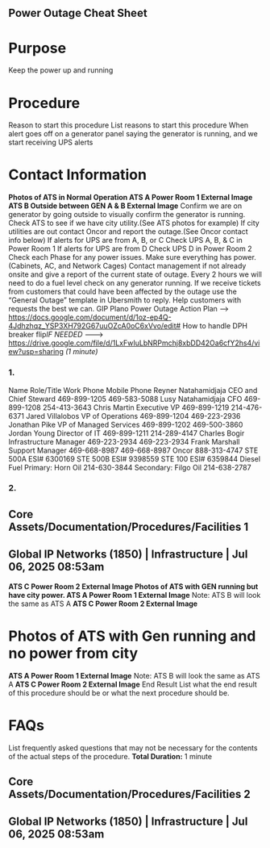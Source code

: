 ## Power Outage Cheat Sheet 

# Purpose 

Keep the power up and running 

# Procedure 

 Reason to start this procedure List reasons to start this procedure When alert goes off on a generator panel saying the generator is running, and we start receiving UPS alerts 

# Contact Information 

**Photos of ATS in Normal Operation ATS A Power Room 1 External Image ATS B Outside between GEN A & B External Image** Confirm we are on generator by going outside to visually confirm the generator is running. Check ATS to see if we have city utility.(See ATS photos for example) If city utilities are out contact Oncor and report the outage.(See Oncor contact info below) If alerts for UPS are from A, B, or C Check UPS A, B, & C in Power Room 1 If alerts for UPS are from D Check UPS D in Power Room 2 Check each Phase for any power issues. Make sure everything has power. (Cabinets, AC, and Network Cages) Contact management if not already onsite and give a report of the current state of outage. Every 2 hours we will need to do a fuel level check on any generator running. If we receive tickets from customers that could have been affected by the outage use the “General Outage” template in Ubersmith to reply. Help customers with requests the best we can. GIP Plano Power Outage Action Plan --> https://docs.google.com/document/d/1oz-ep4Q-4Jdhzhqz_YSP3XH792G67uuOZcA0oC6xVvo/edit# How to handle DPH breaker flip*IF NEEDED* ---> https://drive.google.com/file/d/1LxFwIuLbNRPmchj8xbDD42Oa6cfY2hs4/view?usp=sharing _(1 minute)_ 

### 1. 

 Name Role/Title Work Phone Mobile Phone Reyner Natahamidjaja CEO and Chief Steward 469-899-1205 469-583-5088 Lusy Natahamidjaja CFO 469-899-1208 254-413-3643 Chris Martin Executive VP 469-899-1219 214-476-6371 Jared Villalobos VP of Operations 469-899-1204 469-223-2936 Jonathan Pike VP of Managed Services 469-899-1202 469-500-3860 Jordan Young Director of IT 469-899-1211 214-289-4147 Charles Bogir Infrastructure Manager 469-223-2934 469-223-2934 Frank Marshall Support Manager 469-668-8987 469-668-8987 Oncor 888-313-4747 STE 500A ESI# 6300169 STE 500B ESI# 9398559 STE 100 ESI# 6359844 Diesel Fuel Primary: Horn Oil 214-630-3844 Secondary: Filgo Oil 214-638-2787 

### 2. 

## Core Assets/Documentation/Procedures/Facilities 1 

## Global IP Networks (1850) | Infrastructure | Jul 06, 2025 08:53am 


**ATS C Power Room 2 External Image Photos of ATS with GEN running but have city power. ATS A Power Room 1 External Image** Note: ATS B will look the same as ATS A **ATS C Power Room 2 External Image** 

# Photos of ATS with Gen running and no power from city 

**ATS A Power Room 1 External Image** Note: ATS B will look the same as ATS A **ATS C Power Room 2 External Image** End Result List what the end result of this procedure should be or what the next procedure should be. 

# FAQs 

List frequently asked questions that may not be necessary for the contents of the actual steps of the procedure. **Total Duration:** 1 minute 

## Core Assets/Documentation/Procedures/Facilities 2 

## Global IP Networks (1850) | Infrastructure | Jul 06, 2025 08:53am 


